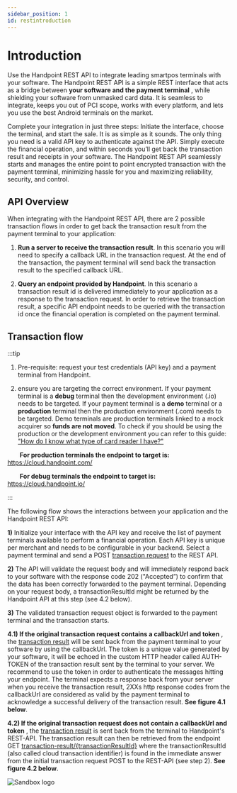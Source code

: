 ```yaml
---
sidebar_position: 1
id: restintroduction
---
```


# Introduction
Use the Handpoint REST API to integrate leading smartpos terminals with your software. The Handpoint REST API is a simple REST interface that acts as a bridge between **your software and the payment terminal** , while shielding your software from unmasked card data. It is seamless to integrate, keeps you out of PCI scope, works with every platform, and lets you use the best Android terminals on the market.

Complete your integration in just three steps: Initiate the interface, choose the terminal, and start the sale. It is as simple as it sounds. The only thing you need is a valid API key to authenticate against the API. Simply execute the financial operation, and within seconds you’ll get back the transaction result and receipts in your software. The Handpoint REST API seamlessly starts and manages the entire point to point encrypted transaction with the payment terminal, minimizing hassle for you and maximizing reliability, security, and control.

## API Overview

When integrating with the Handpoint REST API, there are 2 possible transaction flows in order to get back the transaction result from the payment terminal to your application: 

1. **Run a server to receive the transaction result**. In this scenario you will need to specify a callback URL in the transaction request. At the end of the transaction, the payment terminal will send back the transaction result to the specified callback URL. 

2. **Query an endpoint provided by Handpoint**. In this scenario a transaction result id is delivered immediately to your application as a response to the transaction request. In order to retrieve the transaction result, a specific API endpoint needs to be queried with the transaction id once the financial operation is completed on the payment terminal. 

## Transaction flow   

:::tip

1. Pre-requisite: request your test credentials (API key) and a payment terminal from Handpoint. 

2. ensure you are targeting the correct environment. If your payment terminal is a **debug** terminal then the development environment (.io) needs to be targeted. If your payment terminal is a **demo** terminal or a **production** terminal then the production environment (.com) needs to be targeted. Demo terminals are production terminals linked to a mock acquirer so **funds are not moved**. To check if you should be using the production or the development environment you can refer to this guide: ["How do I know what type of card reader I have?"](https://hndpt.co/39utmzi)

  **For production terminals the endpoint to target is:** https://cloud.handpoint.com/

  **For debug terminals the endpoint to target is:** https://cloud.handpoint.io/

:::

The following flow shows the interactions between your application and the Handpoint REST API:

**1)** Initialize your interface with the API key and receive the list of payment terminals available to perform a financial operation. Each API key is unique per merchant and needs to be configurable in your backend. Select a payment terminal and send a POST [transaction request](restobjects.md#transaction-request-object) to the REST API.

**2)** The API will validate the request body and will immediately respond back to your software with the response code 202 ("Accepted”) to confirm that the data has been correctly forwarded to the payment terminal. Depending on your request body, a transactionResultId might be returned by the Handpoint API at this step (see 4.2 below).

**3)** The validated transaction request object is forwarded to the payment terminal and the transaction starts.

**4.1) If the original transaction request contains a callbackUrl and token** , the [transaction result](restobjects.md#transaction-result-object) will be sent back from the payment terminal to your software by using the callbackUrl. The token is a unique value generated by your software, it will be echoed in the custom HTTP header called AUTH-TOKEN of the transaction result sent by the terminal to your server. We recommend to use the token in order to authenticate the messages hitting your endpoint. The terminal expects a response back from your server when you receive the transaction result, 2XXs http response codes from the callbackUrl are considered as valid by the payment terminal to acknowledge a successful delivery of the transaction result. **See figure 4.1 below**. 

 **4.2) If the original transaction request does not contain a callbackUrl and token** , the [transaction result](restobjects.md#transaction-result-object) is sent back from the terminal to Handpoint's REST-API. The transaction result can then be retrieved from the endpoint GET [transaction-result/{transactionResultId}](restendpoints#transaction-resulttransactionresultid) where the transactionResultId (also called cloud transaction identifier) is found in the immediate answer from the initial transaction request POST to the REST-API (see step 2). **See figure 4.2 below**. 




![Sandbox logo](/img/RestApiDiagram)


